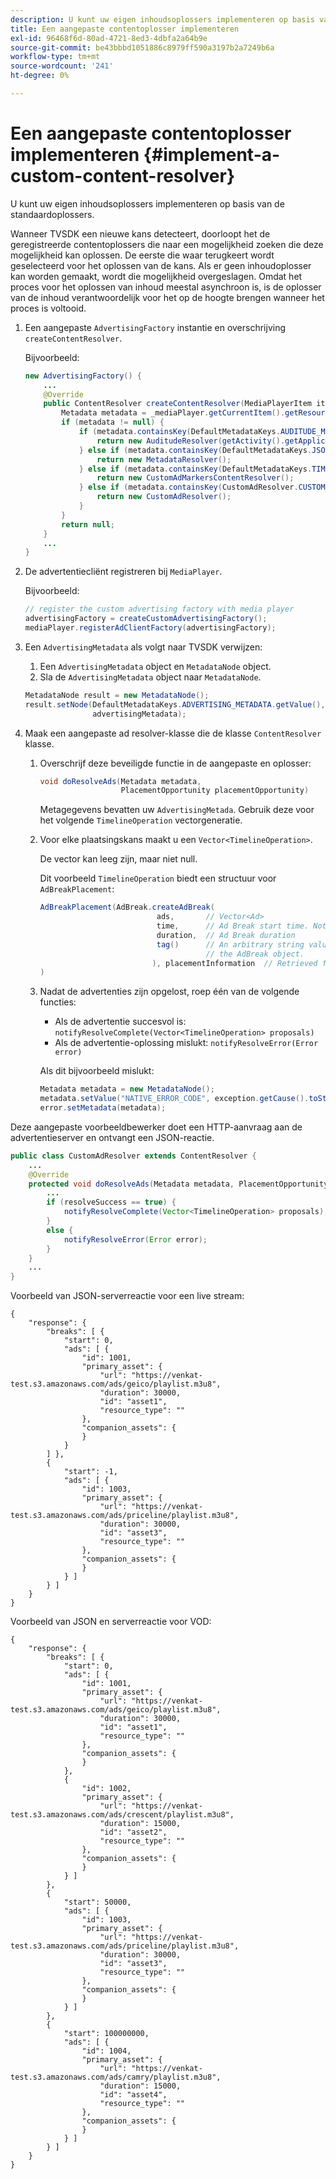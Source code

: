 ```yaml
---
description: U kunt uw eigen inhoudsoplossers implementeren op basis van de standaardoplossers.
title: Een aangepaste contentoplosser implementeren
exl-id: 96468f6d-80ad-4721-8ed3-4dbfa2a64b9e
source-git-commit: be43bbbd1051886c8979ff590a3197b2a7249b6a
workflow-type: tm+mt
source-wordcount: '241'
ht-degree: 0%

---
```


# Een aangepaste contentoplosser implementeren {#implement-a-custom-content-resolver}

U kunt uw eigen inhoudsoplossers implementeren op basis van de standaardoplossers.

Wanneer TVSDK een nieuwe kans detecteert, doorloopt het de geregistreerde contentoplossers die naar een mogelijkheid zoeken die deze mogelijkheid kan oplossen. De eerste die waar terugkeert wordt geselecteerd voor het oplossen van de kans. Als er geen inhoudoplosser kan worden gemaakt, wordt die mogelijkheid overgeslagen. Omdat het proces voor het oplossen van inhoud meestal asynchroon is, is de oplosser van de inhoud verantwoordelijk voor het op de hoogte brengen wanneer het proces is voltooid.

1. Een aangepaste `AdvertisingFactory` instantie en overschrijving `createContentResolver`.

   Bijvoorbeeld:

   ```java
   new AdvertisingFactory() { 
       ... 
       @Override 
       public ContentResolver createContentResolver(MediaPlayerItem item) { 
           Metadata metadata = _mediaPlayer.getCurrentItem().getResource().getMetadata(); 
           if (metadata != null) { 
               if (metadata.containsKey(DefaultMetadataKeys.AUDITUDE_METADATA_KEY.getValue())) { 
                   return new AuditudeResolver(getActivity().getApplicationContext()); 
               } else if (metadata.containsKey(DefaultMetadataKeys.JSON_METADATA_KEY.getValue())) { 
                   return new MetadataResolver(); 
               } else if (metadata.containsKey(DefaultMetadataKeys.TIME_RANGES_METADATA_KEY.getValue())) { 
                   return new CustomAdMarkersContentResolver(); 
               } else if (metadata.containsKey(CustomAdResolver.CUSTOM_METADATA_KEY)) { 
                   return new CustomAdResolver(); 
               } 
           } 
           return null; 
       } 
       ... 
   }
   ```

1. De advertentiecliënt registreren bij `MediaPlayer`.

   Bijvoorbeeld:

   ```java
   // register the custom advertising factory with media player 
   advertisingFactory = createCustomAdvertisingFactory(); 
   mediaPlayer.registerAdClientFactory(advertisingFactory);
   ```

1. Een `AdvertisingMetadata` als volgt naar TVSDK verwijzen:
   1. Een `AdvertisingMetadata` object en `MetadataNode` object.
   1. Sla de `AdvertisingMetadata` object naar `MetadataNode`.

   ```java
   MetadataNode result = new MetadataNode(); 
   result.setNode(DefaultMetadataKeys.ADVERTISING_METADATA.getValue(),  
                  advertisingMetadata);
   ```

1. Maak een aangepaste ad resolver-klasse die de klasse `ContentResolver` klasse.
   1. Overschrijf deze beveiligde functie in de aangepaste en oplosser:

      ```java
      void doResolveAds(Metadata metadata,  
                        PlacementOpportunity placementOpportunity)
      ```

      Metagegevens bevatten uw `AdvertisingMetada`. Gebruik deze voor het volgende `TimelineOperation` vectorgeneratie.

   1. Voor elke plaatsingskans maakt u een `Vector<TimelineOperation>`.

      De vector kan leeg zijn, maar niet null.

      Dit voorbeeld `TimelineOperation` biedt een structuur voor `AdBreakPlacement`:

      ```java
      AdBreakPlacement(AdBreak.createAdBreak( 
                                ads,       // Vector<Ad> 
                                time,      // Ad Break start time. Note: local time on the timeline 
                                duration,  // Ad Break duration 
                                tag()      // An arbitrary string value that can be attached to  
                                           // the AdBreak object. 
                               ), placementInformation  // Retrieved from PlacementOpportunity 
      )
      ```

   1. Nadat de advertenties zijn opgelost, roep één van de volgende functies:

      * Als de advertentie succesvol is: `notifyResolveComplete(Vector<TimelineOperation> proposals)`
      * Als de advertentie-oplossing mislukt: `notifyResolveError(Error error)`

      Als dit bijvoorbeeld mislukt:

      ```java
      Metadata metadata = new MetadataNode(); 
      metadata.setValue("NATIVE_ERROR_CODE", exception.getCause().toString()); 
      error.setMetadata(metadata);
      ```


<!--<a id="example_4F0D7692A92E480A835D6FDBEDBE75E7"></a>-->

Deze aangepaste voorbeeldbewerker doet een HTTP-aanvraag aan de advertentieserver en ontvangt een JSON-reactie.

```java
public class CustomAdResolver extends ContentResolver { 
    ... 
    @Override 
    protected void doResolveAds(Metadata metadata, PlacementOpportunity placementOpportunity) { 
        ... 
        if (resolveSuccess == true) { 
            notifyResolveComplete(Vector<TimelineOperation> proposals); 
        } 
        else { 
            notifyResolveError(Error error); 
        } 
    } 
    ... 
}
```

Voorbeeld van JSON-serverreactie voor een live stream:

```
{     
    "response": { 
        "breaks": [ { 
            "start": 0, 
            "ads": [ { 
                "id": 1001, 
                "primary_asset": { 
                    "url": "https://venkat-test.s3.amazonaws.com/ads/geico/playlist.m3u8", 
                    "duration": 30000, 
                    "id": "asset1", 
                    "resource_type": "" 
                }, 
                "companion_assets": { 
                } 
            } 
        ] }, 
        { 
            "start": -1, 
            "ads": [ { 
                "id": 1003, 
                "primary_asset": { 
                    "url": "https://venkat-test.s3.amazonaws.com/ads/priceline/playlist.m3u8", 
                    "duration": 30000, 
                    "id": "asset3", 
                    "resource_type": "" 
                }, 
                "companion_assets": { 
                } 
            } ] 
        } ] 
    } 
} 
```

Voorbeeld van JSON en serverreactie voor VOD:

```
{     
    "response": { 
        "breaks": [ { 
            "start": 0, 
            "ads": [ { 
                "id": 1001, 
                "primary_asset": { 
                    "url": "https://venkat-test.s3.amazonaws.com/ads/geico/playlist.m3u8", 
                    "duration": 30000, 
                    "id": "asset1", 
                    "resource_type": "" 
                }, 
                "companion_assets": {  
                } 
            }, 
            { 
                "id": 1002, 
                "primary_asset": { 
                    "url": "https://venkat-test.s3.amazonaws.com/ads/crescent/playlist.m3u8", 
                    "duration": 15000, 
                    "id": "asset2", 
                    "resource_type": "" 
                }, 
                "companion_assets": { 
                } 
            } ] 
        }, 
        { 
            "start": 50000, 
            "ads": [ { 
                "id": 1003, 
                "primary_asset": { 
                    "url": "https://venkat-test.s3.amazonaws.com/ads/priceline/playlist.m3u8", 
                    "duration": 30000, 
                    "id": "asset3", 
                    "resource_type": "" 
                }, 
                "companion_assets": { 
                } 
            } ] 
        }, 
        { 
            "start": 100000000, 
            "ads": [ { 
                "id": 1004, 
                "primary_asset": { 
                    "url": "https://venkat-test.s3.amazonaws.com/ads/camry/playlist.m3u8", 
                    "duration": 15000, 
                    "id": "asset4", 
                    "resource_type": "" 
                }, 
                "companion_assets": { 
                } 
            } ] 
        } ] 
    } 
} 
```
